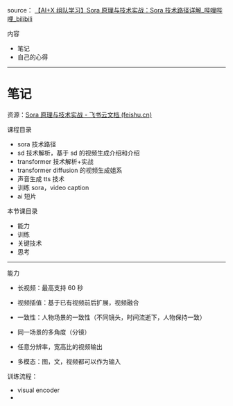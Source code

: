 source： [【AI+X 组队学习】Sora 原理与技术实战：Sora 技术路径详解\_哔哩哔哩\_bilibili](https://www.bilibili.com/video/BV1wm411f7gf/?vd_source=6d67eb57117d4fd1d607095915b81295)

内容

- 笔记
- 自己的心得

---

# 笔记

资源：[Sora 原理与技术实战 - 飞书云文档 (feishu.cn)](https://datawhaler.feishu.cn/wiki/LxSCw0EyRidru1kFkttc1jNQnnh)

课程目录

- sora 技术路径
- sd 技术解析，基于 sd 的视频生成介绍和介绍
- transformer 技术解析+实战
- transformer diffusion 的视频生成姐系
- 声音生成 tts 技术
- 训练 sora，video caption
- ai 短片

本节课目录

- 能力
- 训练
- 关键技术
- 思考

---

能力

- 长视频：最高支持 60 秒
- 视频插值：基于已有视频前后扩展，视频融合
- 一致性：人物场景的一致性（不同镜头，时间流逝下，人物保持一致）

- 同一场景的多角度（分镜）
- 任意分辨率，宽高比的视频输出
- 多模态：图，文，视频都可以作为输入

训练流程：

- visual encoder
-
